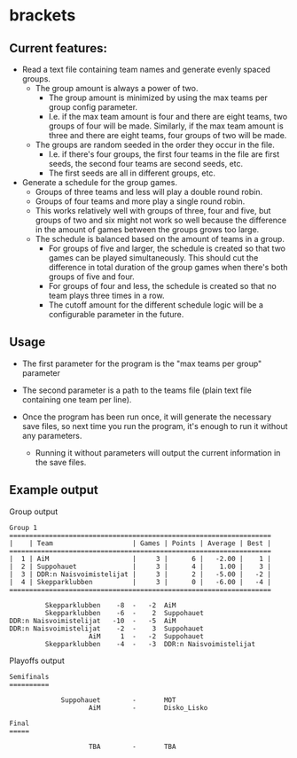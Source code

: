 # brackets

## Current features:
- Read a text file containing team names and generate evenly spaced groups.
    - The group amount is always a power of two.
        - The group amount is minimized by using the max teams per group config parameter.
        - I.e. if the max team amount is four and there are eight teams, 
            two groups of four will be made. Similarly, if the max team 
            amount is three and there are eight teams, four groups of two will be made.  
    - The groups are random seeded in the order they occur in the file.
        - I.e. if there's four groups, the first four teams in the file are first seeds,
            the second four teams are second seeds, etc.
        - The first seeds are all in different groups, etc. 
- Generate a schedule for the group games.
    - Groups of three teams and less will play a double round robin.
    - Groups of four teams and more play a single round robin.
    - This works relatively well with groups of three, four and five, 
        but groups of two and six might not work so well because the
        difference in the amount of games between the groups grows too large.
    - The schedule is balanced based on the amount of teams in a group.
        - For groups of five and larger, the schedule is created so that two
            games can be played simultaneously. This should cut the difference
            in total duration of the group games when there's both groups of five and four.
        - For groups of four and less, the schedule is created so that no team plays three 
            times in a row.
        - The cutoff amount for the different schedule logic will be a configurable parameter
            in the future.

## Usage

- The first parameter for the program is the "max teams per group" parameter
- The second parameter is a path to the teams file (plain text file containing one team per line).

- Once the program has been run once, it will generate the necessary save files, so next time you run the program, it's enough to run it without any parameters. 
    - Running it without parameters will output the current information in the save files.

## Example output

Group output

```
Group 1
==================================================================
|    | Team                    | Games | Points | Average | Best |
==================================================================
|  1 | AiM                     |     3 |      6 |   -2.00 |    1 |
|  2 | Suppohauet              |     3 |      4 |    1.00 |    3 |
|  3 | DDR:n Naisvoimistelijat |     3 |      2 |   -5.00 |   -2 |
|  4 | Skepparklubben          |     3 |      0 |   -6.00 |   -4 |
==================================================================

         Skepparklubben    -8  -   -2  AiM                    
         Skepparklubben    -6  -    2  Suppohauet             
DDR:n Naisvoimistelijat   -10  -   -5  AiM                    
DDR:n Naisvoimistelijat    -2  -    3  Suppohauet             
                    AiM     1  -   -2  Suppohauet             
         Skepparklubben    -4  -   -3  DDR:n Naisvoimistelijat

```

Playoffs output

```
Semifinals
==========

             Suppohauet        -       MOT                    
                    AiM        -       Disko_Lisko            

Final
=====

                    TBA        -       TBA            
```